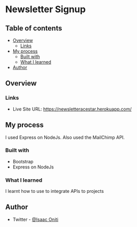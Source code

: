# Newsletter Signup

## Table of contents

- [Overview](#overview)
  - [Links](#links)
- [My process](#my-process)
  - [Built with](#built-with)
  - [What I learned](#what-i-learned)
- [Author](#author)


## Overview

### Links

- Live Site URL: https://newsletteracestar.herokuapp.com/

## My process

I used Express on NodeJs. Also used the MailChimp API.

### Built with

- Bootstrap
- Express on NodeJs

### What I learned

I learnt how to use to integrate APIs to projects

## Author

- Twitter - [@Isaac Oniti](https://www.twitter.com/IsaacOniti)
